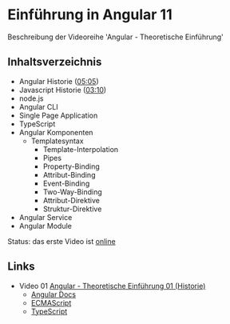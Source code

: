 # Einführung in Angular 11

Beschreibung der Videoreihe 'Angular - Theoretische Einführung'

## Inhaltsverzeichnis

*  Angular Historie ([05:05](https://youtu.be/fYrFEIoWgqM?t=125))
*  Javascript Historie ([03:10](https://youtu.be/fYrFEIoWgqM?t=190))
*  node.js
*  Angular CLI
*  Single Page Application
*  TypeScript
*  Angular Komponenten
   *  Templatesyntax
      *  Template-Interpolation
      *  Pipes
      *  Property-Binding 
      *  Attribut-Binding
      *  Event-Binding
      *  Two-Way-Binding
      *  Attribut-Direktive 
      *  Struktur-Direktive 
*  Angular Service
*  Angular Module

Status: das erste Video ist [online](https://www.youtube.com/watch?v=fYrFEIoWgqM)

## Links

*  Video 01 [Angular - Theoretische Einführung 01 (Historie)](https://www.youtube.com/watch?v=fYrFEIoWgqM)
   *  [Angular Docs](https://angular.io/docs)
   *  [ECMAScript](https://www.ecma-international.org/publications-and-standards/standards/)
   *  [TypeScript](https://www.typescriptlang.org/)



